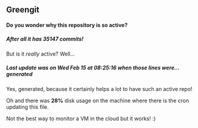 ## Greengit

#### Do you wonder why this repository is so active?

##### After all it has 35147 commits!

But is it *really* active? Well...

##### Last update was on Wed Feb 15 at 08:25:16 when those lines were... generated

Yes, generated, because it certainly helps a lot to have such an active repo!

Oh and there was **28%** disk usage on the machine
where there is the cron updating this file.

Not the best way to monitor a VM in the cloud but it works! :)
